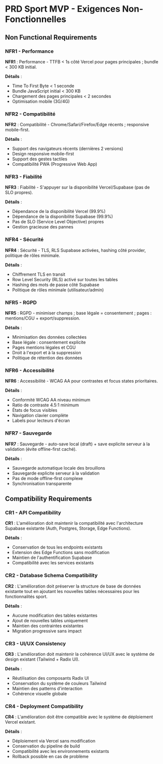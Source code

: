 # PRD Sport MVP - Exigences Non-Fonctionnelles

## Non Functional Requirements

### NFR1 - Performance

**NFR1** : Performance - TTFB < 1s côté Vercel pour pages principales ; bundle < 300 KB initial.

**Détails** :
- Time To First Byte < 1 seconde
- Bundle JavaScript initial < 300 KB
- Chargement des pages principales < 2 secondes
- Optimisation mobile (3G/4G)

### NFR2 - Compatibilité

**NFR2** : Compatibilité - Chrome/Safari/Firefox/Edge récents ; responsive mobile-first.

**Détails** :
- Support des navigateurs récents (dernières 2 versions)
- Design responsive mobile-first
- Support des gestes tactiles
- Compatibilité PWA (Progressive Web App)

### NFR3 - Fiabilité

**NFR3** : Fiabilité - S'appuyer sur la disponibilité Vercel/Supabase (pas de SLO propres).

**Détails** :
- Dépendance de la disponibilité Vercel (99.9%)
- Dépendance de la disponibilité Supabase (99.9%)
- Pas de SLO (Service Level Objective) propres
- Gestion gracieuse des pannes

### NFR4 - Sécurité

**NFR4** : Sécurité - TLS, RLS Supabase activées, hashing côté provider, politique de rôles minimale.

**Détails** :
- Chiffrement TLS en transit
- Row Level Security (RLS) activé sur toutes les tables
- Hashing des mots de passe côté Supabase
- Politique de rôles minimale (utilisateur/admin)

### NFR5 - RGPD

**NFR5** : RGPD - minimiser champs ; base légale = consentement ; pages : mentions/CGU + export/suppression.

**Détails** :
- Minimisation des données collectées
- Base légale : consentement explicite
- Pages mentions légales et CGU
- Droit à l'export et à la suppression
- Politique de rétention des données

### NFR6 - Accessibilité

**NFR6** : Accessibilité - WCAG AA pour contrastes et focus states prioritaires.

**Détails** :
- Conformité WCAG AA niveau minimum
- Ratio de contraste 4.5:1 minimum
- États de focus visibles
- Navigation clavier complète
- Labels pour lecteurs d'écran

### NFR7 - Sauvegarde

**NFR7** : Sauvegarde - auto-save local (draft) + save explicite serveur à la validation (évite offline-first caché).

**Détails** :
- Sauvegarde automatique locale des brouillons
- Sauvegarde explicite serveur à la validation
- Pas de mode offline-first complexe
- Synchronisation transparente

## Compatibility Requirements

### CR1 - API Compatibility

**CR1** : L'amélioration doit maintenir la compatibilité avec l'architecture Supabase existante (Auth, Postgres, Storage, Edge Functions).

**Détails** :
- Conservation de tous les endpoints existants
- Extension des Edge Functions sans modification
- Maintien de l'authentification Supabase
- Compatibilité avec les services existants

### CR2 - Database Schema Compatibility

**CR2** : L'amélioration doit préserver la structure de base de données existante tout en ajoutant les nouvelles tables nécessaires pour les fonctionnalités sport.

**Détails** :
- Aucune modification des tables existantes
- Ajout de nouvelles tables uniquement
- Maintien des contraintes existantes
- Migration progressive sans impact

### CR3 - UI/UX Consistency

**CR3** : L'amélioration doit maintenir la cohérence UI/UX avec le système de design existant (Tailwind + Radix UI).

**Détails** :
- Réutilisation des composants Radix UI
- Conservation du système de couleurs Tailwind
- Maintien des patterns d'interaction
- Cohérence visuelle globale

### CR4 - Deployment Compatibility

**CR4** : L'amélioration doit être compatible avec le système de déploiement Vercel existant.

**Détails** :
- Déploiement via Vercel sans modification
- Conservation du pipeline de build
- Compatibilité avec les environnements existants
- Rollback possible en cas de problème

